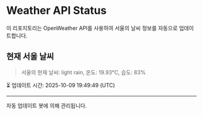 
# Weather API Status

이 리포지토리는 OpenWeather API를 사용하여 서울의 날씨 정보를 자동으로 업데이트합니다.

## 현재 서울 날씨
> 서울의 현재 날씨: light rain, 온도: 19.93°C, 습도: 83%

⏳ 업데이트 시간: 2025-10-09 19:49:49 (UTC)

---
자동 업데이트 봇에 의해 관리됩니다.
